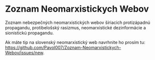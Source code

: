 # Zoznam Neomarxistickych Webov
Zoznam nebezpečných neomarxistických webov šíriacich protizápadnú propagandu, protibelošský rasizmus, neomarxistické dezinformácie a sionistickú propagandu.

Ak máte tip na slovenský neomarxistický web navrhnite ho prosím tu: https://github.com/Pavol007/Zoznam-Neomarxistickych-Webov/issues/new.
